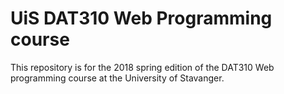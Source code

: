   # UiS DAT310 Web Programming course

This repository is for the 2018 spring edition of the DAT310 Web programming course at the University of Stavanger.
